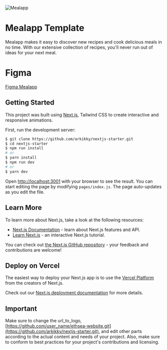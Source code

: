 ![Mealapp](https://fybcklahukimaqfaepry.supabase.co/storage/v1/object/public/Thumbnails/mealapp/mealappShareLink.jpg)

# Mealapp Template

Mealapp makes it easy to discover new recipes and cook delicious meals in no time. With our extensive collection of recipes, you'll never run out of ideas for your next meal.

# Figma
[Figma Mealapp](https://www.figma.com/file/YtndzYTP4q1wVd55l2kUnz/mealapp?type=design&node-id=1%3A145&mode=design&t=zgQmzXFgvKN1ogaj-1)

## Getting Started
This project was built using [Next.js](https://nextjs.org/), Tailwind CSS to create interactive and responsive animations.

First, run the development server:
```bash
$ git clone https://github.com/arkikky/nextjs-starter.git
$ cd nextjs-starter
$ npm run install
# or
$ yarn install
$ npm run dev
# or
$ yarn dev
```

Open [http://localhost:3001](http://localhost:3001) with your browser to see the result.
You can start editing the page by modifying `pages/index.js`. The page auto-updates as you edit the file.

## Learn More

To learn more about Next.js, take a look at the following resources:

- [Next.js Documentation](https://nextjs.org/docs) - learn about Next.js features and API.
- [Learn Next.js](https://nextjs.org/learn) - an interactive Next.js tutorial.

You can check out [the Next.js GitHub repository](https://github.com/vercel/next.js/) - your feedback and contributions are welcome!

## Deploy on Vercel

The easiest way to deploy your Next.js app is to use the [Vercel Platform](https://vercel.com/new?utm_medium=default-template&filter=next.js&utm_source=create-next-app&utm_campaign=create-next-app-readme) from the creators of Next.js.

Check out our [Next.js deployment documentation](https://nextjs.org/docs/deployment) for more details.

## Important
Make sure to change the url_to_logo, [https://github.com/user_name/ethsea-website.git](https://github.com/arkikky/nextjs-starter.git), and edit other parts according to the actual content and needs of your project. Also, make sure to conform to best practices for your project's contributions and licensing.
